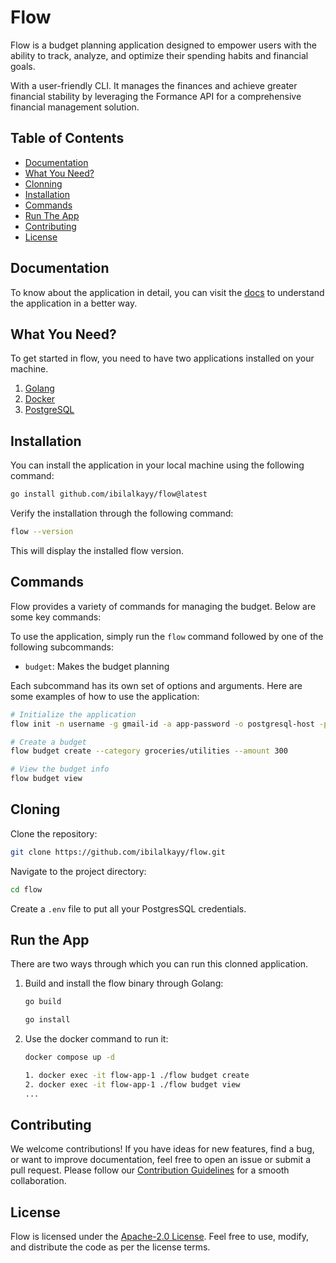 # Flow

Flow is a budget planning application designed to empower users with the ability to track,  analyze, and optimize their spending habits and financial goals. 

With a user-friendly CLI. It manages the finances and achieve greater financial stability  by leveraging the Formance API for a comprehensive financial management solution.

## Table of Contents

- [Documentation](#documentation)
- [What You Need?](#what-you-need)
- [Clonning](#clonning)
- [Installation](#installation)
- [Commands](#commands)
- [Run The App](#run-the-app)
- [Contributing](#contributing)
- [License](#license)


## Documentation

To know about the application in detail, you can visit the [docs](https://github.com/ibilalkayy/flow/tree/main/docs) to understand the application in a better way.

## What You Need?

To get started in flow, you need to have two applications installed on your machine.

1. [Golang](https://go.dev/dl/)
2. [Docker](https://www.docker.com/get-started/)
3. [PostgreSQL](https://www.postgresql.org/)

## Installation

You can install the application in your local machine using the following command:

  ```bash
  go install github.com/ibilalkayy/flow@latest
  ```

Verify the installation through the following command:

```bash
flow --version
```

This will display the installed flow version.

## Commands

Flow provides a variety of commands for managing the budget. Below are some key commands:

To use the application, simply run the `flow` command followed by one of the following subcommands:

- `budget`: Makes the budget planning

Each subcommand has its own set of options and arguments. Here are some examples of how to use the application:

```bash
# Initialize the application
flow init -n username -g gmail-id -a app-password -o postgresql-host -p postgresql-port -u postgresql-user -w postgresql-password -d postgresql-dbname -s sslmode

# Create a budget
flow budget create --category groceries/utilities --amount 300

# View the budget info
flow budget view
```

## Cloning

Clone the repository:

```bash
git clone https://github.com/ibilalkayy/flow.git
```

Navigate to the project directory:

```bash
cd flow
```

Create a `.env` file to put all your PostgresSQL credentials.

## Run the App

There are two ways through which you can run this clonned application.

1. Build and install the flow binary through Golang:

    ```bash
    go build
    ```

    ```bash
    go install
    ```
2. Use the docker command to run it:

    ```bash
    docker compose up -d
    ```

    ```bash
    1. docker exec -it flow-app-1 ./flow budget create
    2. docker exec -it flow-app-1 ./flow budget view
    ...
    ```

## Contributing

We welcome contributions! If you have ideas for new features, find a bug, or want to improve documentation, feel free to open an issue or submit a pull request. Please follow our [Contribution Guidelines](CONTRIBUTING.md) for a smooth collaboration.

## License

Flow is licensed under the [Apache-2.0 License](LICENSE). Feel free to use, modify, and distribute the code as per the license terms.
